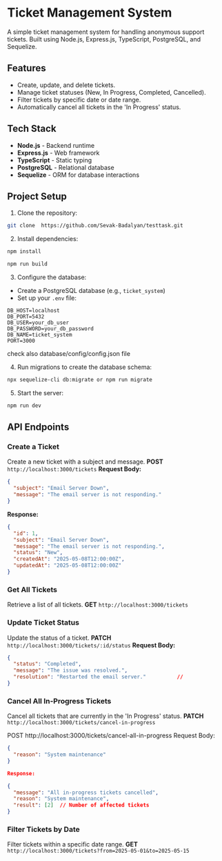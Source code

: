 





# Ticket Management System

A simple ticket management system for handling anonymous support tickets. Built using Node.js, Express.js, TypeScript, PostgreSQL, and Sequelize.

## Features

* Create, update, and delete tickets.
* Manage ticket statuses (New, In Progress, Completed, Cancelled).
* Filter tickets by specific date or date range.
* Automatically cancel all tickets in the 'In Progress' status.

## Tech Stack

* **Node.js** - Backend runtime
* **Express.js** - Web framework
* **TypeScript** - Static typing
* **PostgreSQL** - Relational database
* **Sequelize** - ORM for database interactions


## Project Setup

1. Clone the repository:

```bash
git clone  https://github.com/Sevak-Badalyan/testtask.git
```

2. Install dependencies:

```bash
npm install
```
```bash
npm run build
```

3. Configure the database:

* Create a PostgreSQL database (e.g., `ticket_system`)
* Set up your `.env` file:

```env
DB_HOST=localhost
DB_PORT=5432
DB_USER=your_db_user
DB_PASSWORD=your_db_password
DB_NAME=ticket_system
PORT=3000
```
check also database/config/config.json file 

4. Run migrations to create the database schema:

```bash
npx sequelize-cli db:migrate or npm run migrate
```

5. Start the server:

```bash
npm run dev
```

## API Endpoints

### **Create a Ticket**

Create a new ticket with a subject and message.
**POST** `http://localhost:3000/tickets`
**Request Body:**

```json
{
  "subject": "Email Server Down",
  "message": "The email server is not responding."
}
```

**Response:**

```json
{
  "id": 1,
  "subject": "Email Server Down",
  "message": "The email server is not responding.",
  "status": "New",
  "createdAt": "2025-05-08T12:00:00Z",
  "updatedAt": "2025-05-08T12:00:00Z"
}
```

### **Get All Tickets**

Retrieve a list of all tickets.
**GET** `http://localhost:3000/tickets`

### **Update Ticket Status**

Update the status of a ticket.
**PATCH** `http://localhost:3000/tickets/:id/status`
**Request Body:**

```json
{
  "status": "Completed",
  "message": "The issue was resolved.",
  "resolution": "Restarted the email server."          // 
}
```

### **Cancel All In-Progress Tickets**

Cancel all tickets that are currently in the 'In Progress' status.
**PATCH** `http://localhost:3000/tickets/cancel-in-progress`


POST http://localhost:3000/tickets/cancel-all-in-progress
Request Body:
```json
{
  "reason": "System maintenance"
}

Response:

{
  "message": "All in-progress tickets cancelled",
  "reason": "System maintenance",
  "result": [2]  // Number of affected tickets
}
```


### **Filter Tickets by Date**

Filter tickets within a specific date range.
**GET** `http://localhost:3000/tickets?from=2025-05-01&to=2025-05-15`


